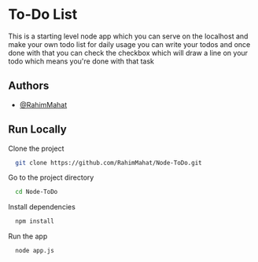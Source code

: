 # To-Do List

This is a starting level node app which you can serve on
the localhost and make your own todo list for daily usage
you can write your todos and once done with that you can
check the checkbox which will draw a line on your todo
which means you're done with that task

## Authors

- [@RahimMahat](https://www.github.com/RahimMahat)

## Run Locally

Clone the project

```bash
  git clone https://github.com/RahimMahat/Node-ToDo.git
```

Go to the project directory

```bash
  cd Node-ToDo
```

Install dependencies

```bash
  npm install
```

Run the app

```bash
  node app.js
```
